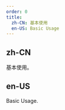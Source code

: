 ```yaml
---
order: 0
title:
  zh-CN: 基本使用
  en-US: Basic Usage
---
```


## zh-CN

基本使用。

## en-US

Basic Usage.


